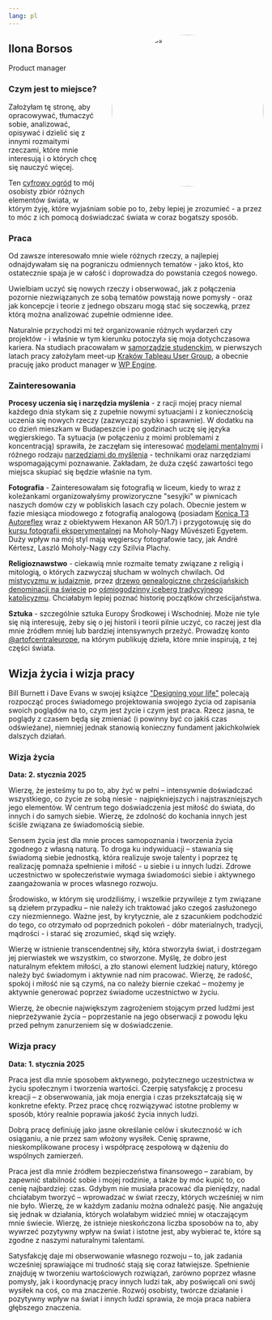 ```yaml
---
lang: pl
---
```


<img src="/ilo.jpeg" alt="Ilona Borsos" style="float: right; width: 18.75rem; height: 18.75rem; border-radius: 50%; object-fit: cover; margin: 0 0 1.5rem 1.5rem; max-width: 40vw;" />

## Ilona Borsos

Product manager

### Czym jest to miejsce?

Założyłam tę stronę, aby opracowywać, tłumaczyć sobie, analizować, opisywać i dzielić się z innymi rozmaitymi rzeczami, które mnie interesują i o których chcę się nauczyć więcej.

Ten [cyfrowy ogród](https://maggieappleton.com/garden-history) to mój osobisty zbiór różnych elementów świata, w którym żyję, które wyjaśniam sobie po to, żeby lepiej je zrozumieć - a przez to móc z ich pomocą doświadczać świata w coraz bogatszy sposób.

### Praca

Od zawsze interesowało mnie wiele różnych rzeczy, a najlepiej odnajdywałam się na pograniczu odmiennych tematów - jako ktoś, kto ostatecznie spaja je w całość i doprowadza do powstania czegoś nowego.

Uwielbiam uczyć się nowych rzeczy i obserwować, jak z połączenia pozornie niezwiązanych ze sobą tematów powstają nowe pomysły - oraz jak koncepcje i teorie z jednego obszaru mogą stać się soczewką, przez którą można analizować zupełnie odmienne idee.

Naturalnie przychodzi mi też organizowanie różnych wydarzeń czy projektów - i właśnie w tym kierunku potoczyła się moja dotychczasowa kariera. Na studiach pracowałam w [samorządzie studenckim](https://samorzad.agh.edu.pl/), w pierwszych latach pracy założyłam meet-up [Kraków Tableau User Group](https://community.tableau.com/s/group/0F94T000000gQb0SAE/krakow), a obecnie pracuję jako product manager w [WP Engine](https://wpengine.com/).

### Zainteresowania

**Procesy uczenia się i narzędzia myślenia** - z racji mojej pracy niemal każdego dnia stykam się z zupełnie nowymi sytuacjami i z koniecznością uczenia się nowych rzeczy (zazwyczaj szybko i sprawnie). W dodatku na co dzień mieszkam w Budapeszcie i po godzinach uczę się języka węgierskiego. Ta sytuacja (w połączeniu z moimi problemami z koncentracją) sprawiła, że zaczęłam się interesować [modelami mentalnymi](https://fs.blog/mental-models/) i różnego rodzaju [narzędziami do myślenia](https://en.wikipedia.org/wiki/Tools_for_Thought) - technikami oraz narzędziami wspomagającymi poznawanie. Zakładam, że duża część zawartości tego miejsca skupiać się będzie właśnie na tym.

**Fotografia** - Zainteresowałam się fotografią w liceum, kiedy to wraz z koleżankami organizowałyśmy prowizoryczne "sesyjki" w piwnicach naszych domów czy w pobliskich lasach czy polach. Obecnie jestem w fazie miesiąca miodowego z fotografią analogową (posiadam [Konica T3 Autoreflex](https://www.filmshooterscollective.com/analog-film-photography-blog/konica-autoreflex-t3-review-brett-rogers-3-30) wraz z obiektywem Hexanon AR 50/1.7) i przygotowuję się do [kursu fotografii eksperymentalnej](https://open.mome.hu/experimentalis-foto/) na Moholy-Nagy Művészeti Egyetem. Duży wpływ na mój styl mają węgierscy fotografowie tacy, jak André Kértesz, Laszló Moholy-Nagy czy Szilvia Plachy.

**Religioznawstwo** - ciekawią mnie rozmaite tematy związane z religią i mitologią, o których zazwyczaj słucham w wolnych chwilach. Od [mistycyzmu w judaizmie](https://www.youtube.com/watch?v=XzbNq_kfLKU), przez [drzewo genealogiczne chrześcijańskich denominacji na świecie](https://www.youtube.com/watch?v=uzuYZi749CM&list=PL5c7YT7oEpRSIQysIgyXl5s-hFm9yF_kY) po [ośmiogodzinny iceberg tradycyjnego katolicyzmu](https://www.youtube.com/watch?v=4UNIvwNfSUA). Chciałabym lepiej poznać historię początków chrześcijaństwa.

**Sztuka** - szczególnie sztuka Europy Środkowej i Wschodniej. Może nie tyle się nią interesuję, żeby się o jej historii i teorii pilnie uczyć, co raczej jest dla mnie źródłem mniej lub bardziej intensywnych przeżyć. Prowadzę konto [@artofcentraleurope](https://www.instagram.com/artofcentraleurope), na którym publikuję dzieła, które mnie inspirują, z tej części świata.

## Wizja życia i wizja pracy

Bill Burnett i Dave Evans w swojej książce ["Designing your life"](https://www.goodreads.com/book/show/26046333-designing-your-life) polecają rozpocząć proces świadomego projektowania swojego życia od zapisania swoich poglądów na to, czym jest życie i czym jest praca. Rzecz jasna, te poglądy z czasem będą się zmieniać (i powinny być co jakiś czas odświeżane), niemniej jednak stanowią konieczny fundament jakichkolwiek dalszych działań.

### Wizja życia

**Data: 2. stycznia 2025**

Wierzę, że jesteśmy tu po to, aby żyć w pełni – intensywnie doświadczać wszystkiego, co życie ze sobą niesie - najpiękniejszych i najstraszniejszych jego elementów. W centrum tego doświadczenia jest miłość do świata, do innych i do samych siebie. Wierzę, że zdolność do kochania innych jest ściśle związana ze świadomością siebie.

Sensem życia jest dla mnie proces samopoznania i tworzenia życia zgodnego z własną naturą. To droga ku indywiduacji – stawania się świadomą siebie jednostką, która realizuje swoje talenty i poprzez tę realizację pomnaża spełnienie i miłość - u siebie i u innych ludzi. Zdrowe uczestnictwo w społeczeństwie wymaga świadomości siebie i aktywnego zaangażowania w proces własnego rozwoju.

Środowisko, w którym się urodziliśmy, i wszelkie przywileje z tym związane są dziełem przypadku – nie należy ich traktować jako czegoś zasłużonego czy niezmiennego. Ważne jest, by krytycznie, ale z szacunkiem podchodzić do tego, co otrzymało od poprzednich pokoleń - dóbr materialnych, tradycji, mądrości - i starać się zrozumieć, skąd się wzięły.

Wierzę w istnienie transcendentnej siły, która stworzyła świat, i dostrzegam jej pierwiastek we wszystkim, co stworzone. Myślę, że dobro jest naturalnym efektem miłości, a zło stanowi element ludzkiej natury, którego należy być świadomym i aktywnie nad nim pracować. Wierzę, że radość, spokój i miłość nie są czymś, na co należy biernie czekać – możemy je aktywnie generować poprzez świadome uczestnictwo w życiu.

Wierzę, że obecnie największym zagrożeniem stojącym przed ludźmi jest nieprzeżywanie życia – poprzestanie na jego obserwacji z powodu lęku przed pełnym zanurzeniem się w doświadczenie.

### Wizja pracy

**Data: 1. stycznia 2025**

Praca jest dla mnie sposobem aktywnego, pożytecznego uczestnictwa w życiu społecznym i tworzenia wartości. Czerpię satysfakcję z procesu kreacji – z obserwowania, jak moja energia i czas przekształcają się w konkretne efekty. Przez pracę chcę rozwiązywać istotne problemy w sposób, który realnie poprawia jakość życia innych ludzi.

Dobrą pracę definiuję jako jasne określanie celów i skuteczność w ich osiąganiu, a nie przez sam włożony wysiłek. Cenię sprawne, nieskomplikowane procesy i współpracę zespołową w dążeniu do wspólnych zamierzeń.

Praca jest dla mnie źródłem bezpieczeństwa finansowego – zarabiam, by zapewnić stabilność sobie i mojej rodzinie, a także by móc kupić to, co cenię najbardziej: czas. Gdybym nie musiała pracować dla pieniędzy, nadal chciałabym tworzyć – wprowadzać w świat rzeczy, których wcześniej w nim nie było. Wierzę, że w każdym zadaniu można odnaleźć pasję. Nie angażuję się jednak w działania, których wolałabym widzieć mniej w otaczającym mnie świecie. Wierzę, że istnieje nieskończona liczba sposobów na to, aby wywrzeć pozytywny wpływ na świat i istotne jest, aby wybierać te, które są zgodne z naszymi naturalnymi talentami.

Satysfakcję daje mi obserwowanie własnego rozwoju – to, jak zadania wcześniej sprawiające mi trudność stają się coraz łatwiejsze. Spełnienie znajduję w tworzeniu wartościowych rozwiązań, zarówno poprzez własne pomysły, jak i koordynację pracy innych ludzi tak, aby poświęcali oni swój wysiłek na coś, co ma znaczenie. Rozwój osobisty, twórcze działanie i pozytywny wpływ na świat i innych ludzi sprawia, że moja praca nabiera głębszego znaczenia.
